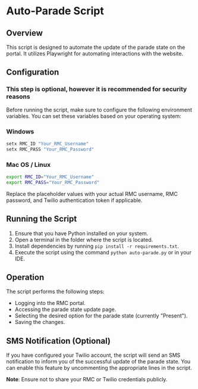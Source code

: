 # Auto-Parade Script

## Overview

This script is designed to automate the update of the parade state on the portal. It utilizes Playwright for automating interactions with the website.

## Configuration
### This step is optional, however it is recommended for security reasons
Before running the script, make sure to configure the following environment variables. You can set these variables based on your operating system:

### Windows

```powershell
setx RMC_ID "Your_RMC_Username"
setx RMC_PASS "Your_RMC_Password"
```
### Mac OS / Linux
```bash
export RMC_ID="Your_RMC_Username"
export RMC_PASS="Your_RMC_Password"
```

Replace the placeholder values with your actual RMC username, RMC password, and Twilio authentication token if applicable.

## Running the Script
1. Ensure that you have Python installed on your system.
2. Open a terminal in the folder where the script is located.
3. Install dependencies by running `pip install -r requirements.txt`.
4. Execute the script using the command `python auto-parade.py` or in your IDE.

## Operation
The script performs the following steps:
- Logging into the RMC portal.
- Accessing the parade state update page.
- Selecting the desired option for the parade state (currently "Present").
- Saving the changes.

## SMS Notification (Optional)
If you have configured your Twilio account, the script will send an SMS notification to inform you of the successful update of the parade state. You can enable this feature by uncommenting the appropriate lines in the script.

**Note**: Ensure not to share your RMC or Twilio credentials publicly.
